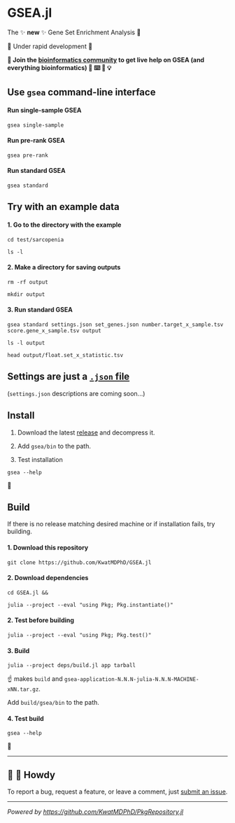 # GSEA.jl

The :sparkles: **new** :sparkles: Gene Set Enrichment Analysis :dna:

:construction: Under rapid development :construction:

**:information_desk_person: Join the [bioinformatics community](https://discord.gg/Q8XyvCfH) to get live help on GSEA (and everything bioinformatics) :circus_tent: :keyboard: :beginner: :bulb:**

## Use `gsea` command-line interface

#### Run single-sample GSEA

```
gsea single-sample
```

#### Run pre-rank GSEA

```
gsea pre-rank
```

#### Run standard GSEA

```
gsea standard
```

## Try with an example data

#### 1. Go to the directory with the example

```
cd test/sarcopenia

ls -l
```

#### 2. Make a directory for saving outputs

```
rm -rf output

mkdir output
```

#### 3. Run standard GSEA

```
gsea standard settings.json set_genes.json number.target_x_sample.tsv score.gene_x_sample.tsv output

ls -l output

head output/float.set_x_statistic.tsv
```

## Settings are just a [`.json` file](settings.json)

(`settings.json` descriptions are coming soon...)

## Install

1. Download the latest [release](https://github.com/KwatMDPhD/GSEA.jl/releases/latest) and decompress it.

2. Add `gsea/bin` to the path.

3. Test installation

```
gsea --help
```

:tada:

## Build

If there is no release matching desired machine or if installation fails, try building.

#### 1. Download this repository

```
git clone https://github.com/KwatMDPhD/GSEA.jl
```

#### 2. Download dependencies

```
cd GSEA.jl &&

julia --project --eval "using Pkg; Pkg.instantiate()"
```

#### 2. Test before building

```
julia --project --eval "using Pkg; Pkg.test()"
```

#### 3. Build

```
julia --project deps/build.jl app tarball
```

:point_up: makes `build` and `gsea-application-N.N.N-julia-N.N.N-MACHINE-xNN.tar.gz`.

Add `build/gsea/bin` to the path.

#### 4. Test build

```
gsea --help
```

:tada:

---

## :wave: :cowboy_hat_face: Howdy

To report a bug, request a feature, or leave a comment, just [submit an issue](https://github.com/KwatMDPhD/GSEA.jl/issues/new/choose).

---

_Powered by https://github.com/KwatMDPhD/PkgRepository.jl_
